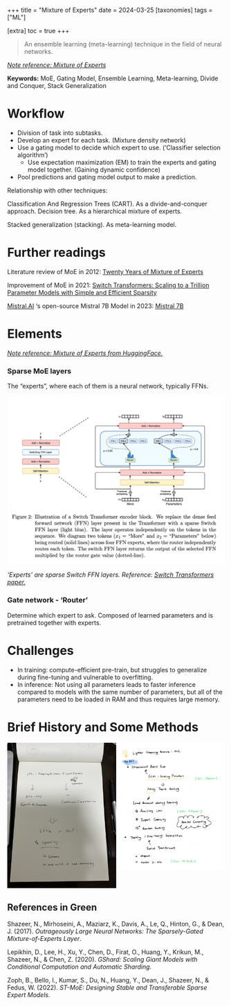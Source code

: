 +++
title = "Mixture of Experts"
date = 2024-03-25
[taxonomies]
  tags = ["ML"]

[extra]
  toc = true
+++


> An ensemble learning (meta-learning) technique in the field of neural networks.
> 

[*Note reference: Mixture of Experts*](https://machinelearningmastery.com/mixture-of-experts/)

**Keywords:** MoE, Gating Model, Ensemble Learning, Meta-learning, Divide and Conquer, Stack Generalization

# Workflow

- Division of task into subtasks.
- Develop an expert for each task. (Mixture density network)
- Use a gating model to decide which expert to use. (‘Classifier selection algorithm’)
    - Use expectation maximization (EM) to train the experts and gating model together. (Gaining dynamic confidence)
- Pool predictions and gating model output to make a prediction.

Relationship with other techniques:

Classification And Regression Trees (CART). As a divide-and-conquer approach. Decision tree. As a hierarchical mixture of experts.

Stacked generalization (stacking). As meta-learning model.

# Further readings

Literature review of MoE in 2012: [Twenty Years of Mixture of Experts](https://ieeexplore.ieee.org/abstract/document/6215056)

Improvement of MoE in 2021: [Switch Transformers: Scaling to a Trillion Parameter Models with Simple and Efficient Sparsity](https://arxiv.org/abs/2101.03961)

[Mistral.AI](https://huggingface.co/mistralai) ‘s open-source Mistral 7B Model in 2023: [Mistral 7B](https://arxiv.org/abs/2310.06825)

# Elements

[*Note reference: Mixture of Experts from HuggingFace.*](https://huggingface.co/blog/moe)

### Sparse MoE layers

The “experts”, where each of them is a neural network, typically FFNs.

![‘Experts’ are sparse Switch FFN layers. Reference: [Switch Transformers paper.](https://arxiv.org/abs/2101.03961)](Mixture%20of%20Experts%200aab16b09e57461f8efaf5e1bef911d9/Untitled.png)

*‘Experts’ are sparse Switch FFN layers. Reference: [Switch Transformers paper.](https://arxiv.org/abs/2101.03961)*

### Gate network - ‘Router’

Determine which expert to ask. Composed of learned parameters and is pretrained together with experts.

# Challenges

- In training: compute-efficient pre-train, but struggles to generalize during fine-tuning and vulnerable to overfitting.
- In inference: Not using all parameters leads to faster inference compared to models with the same number of parameters, but all of the parameters need to be loaded in RAM and thus requires large memory.

# Brief History and Some Methods

<div style="display: flex;">
    <div style="flex: 50%;">
        <img src="Mixture%20of%20Experts%200aab16b09e57461f8efaf5e1bef911d9/IMG_0118.jpeg" alt="IMG_0118.jpeg" >
    </div>
    <div style="flex: 50%;">
        <img src="Mixture%20of%20Experts%200aab16b09e57461f8efaf5e1bef911d9/Untitled.jpeg" alt="Untitled" >
    </div>
</div>

## References in Green

Shazeer, N., Mirhoseini, A., Maziarz, K., Davis, A., Le, Q., Hinton, G., & Dean, J. (2017). *Outrageously Large Neural Networks: The Sparsely-Gated Mixture-of-Experts Layer*.

Lepikhin, D., Lee, H., Xu, Y., Chen, D., Firat, O., Huang, Y., Krikun, M., Shazeer, N., & Chen, Z. (2020). *GShard: Scaling Giant Models with Conditional Computation and Automatic Sharding*.

Zoph, B., Bello, I., Kumar, S., Du, N., Huang, Y., Dean, J., Shazeer, N., & Fedus, W. (2022). *ST-MoE: Designing Stable and Transferable Sparse Expert Models*.